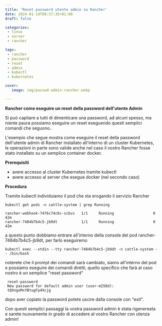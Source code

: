 ```yaml
---
title: 'Reset password utente admin su Rancher'
date: 2024-01-19T08:57:35+01:00
draft: false

categories:
 - linux
 - server
 - rancher

tags:
 - rancher
 - password
 - reset
 - admin
 - kubectl
 - kubernetes

cover:
   image: img/passwd-admin-rancher.webp

---
```


**Rancher come eseguire un reset della password dell'utente Admin**

Si può capitare a tutti di dimenticare una password, ad alcuni spesso, ma niente paura possiamo eseguire un reset eseguendo questi semplici comandi che seguono..

L'esempio che segue mostra come eseguire il reset della password dell'utente admin di Rancher installato all'interno di un cluster Kubernetes, le operazioni in parte sono valide anche nel caso il vostro Rancher fosse stato installato su un semplice container docker.


**Prerequisiti**

- avere accesso al cluster Kubernetes tramite kubectl
- avere accesso al server che esegue docker (nel secondo caso)


**Procedura**

Tramite kubectl individuiamo il pod che sta erogando il servizio Rancher

    kubectl get pods -n cattle-system | grep Running

    rancher-webhook-7476c74c6c-scbvs   1/1     Running                  0             42m
    rancher-7484b7b4c5-jb9dt           1/1     Running                  0             42m

a questo punto dobbiamo entrare all'interno della console del pod rancher-7484b7b4c5-jb9dt, per farlo eseguiremo

    kubectl exec --stdin --tty rancher-7484b7b4c5-jb9dt -n cattle-system -- /bin/bash

noterete che il prompt dei comandi sarà cambiato, siamo all'interno del pod e possiamo eseguire dei comandi diretti, quello specifico che farà al caso nostro è un semplice "reset password"

     reset-password
     New password for default admin user (user-m258d):
     tQXngoMxYBtugFp4Xcjg

dopo aver copiato la password potete uscire dalla console con "exit". 

Con questi semplici passaggi la vostra password admin è stata rigenereata e sarete nuovamente in grado di accedere al vostro Rancher con utenza admin!

